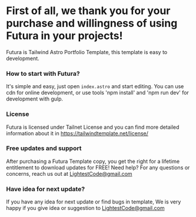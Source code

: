 # First of all, we thank you for your purchase and willingness of using Futura in your projects! #

Futura is Tailwind Astro Portfolio Template, this template is easy to development.

### How to start with Futura? ###

It's simple and easy, just open `index.astro` and start editing. You can use cdn for online development, or use tools 'npm install' and 'npm run dev' for development with gulp.

### License ###

Futura is licensed under Tailnet License and you can find more detailed information about it in https://tailwindtemplate.net/license/

### Free updates and support ###

After purchasing a Futura Template copy, you get the right for a lifetime entitlement to download updates for FREE! Need help? For any questions or concerns, reach us out at LightestCode@gmail.com

### Have idea for next update? ###

If you have any idea for next update or find bugs in template, We is very happy if you give idea or suggestion to LightestCode@gmail.com